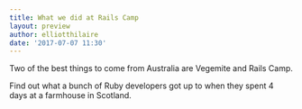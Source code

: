 ```yaml
---
title: What we did at Rails Camp
layout: preview
author: elliotthilaire
date: '2017-07-07 11:30'
---
```


Two of the best things to come from Australia are Vegemite and Rails Camp.

Find out what a bunch of Ruby developers got up to when they spent 4 days at a farmhouse in Scotland.
